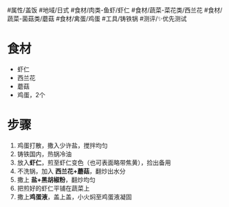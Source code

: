 #属性/盖饭 
#地域/日式 
#食材/肉类-鱼虾/虾仁 #食材/蔬菜-菜花类/西兰花 #食材/蔬菜-菌菇类/蘑菇 #食材/禽蛋/鸡蛋 
#工具/铸铁锅 
#测评/✨优先测试 

# 食材
- 虾仁
- 西兰花
- 蘑菇
- 鸡蛋，2个

# 步骤
1. 鸡蛋打散，撒入少许盐，搅拌均匀
2. 铸铁国内，热锅冷油
3. 放入**虾仁**，煎至虾仁变色（也可表面略带焦黄），捡出备用
4. 不洗锅，加入 **西兰花+蘑菇**，翻炒出水分
5. 撒上 **盐+黑胡椒粉**，翻炒均匀
6. 把煎好的虾仁平铺在蔬菜上
7. 撒上**鸡蛋液**，盖上盖，小火焖至鸡蛋液凝固